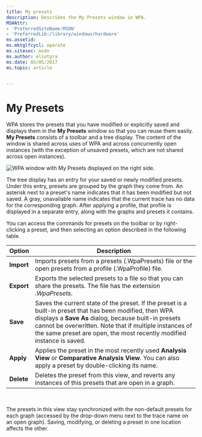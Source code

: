 ```yaml
---
title: My presets
description: Describes the My Presets window in WPA.
MSHAttr:
- 'PreferredSiteName:MSDN'
- 'PreferredLib:/library/windows/hardware'
ms.assetid: 
ms.mktglfcycl: operate
ms.sitesec: msdn
ms.author: eliotgra
ms.date: 05/05/2017
ms.topic: article


---
```


# My Presets

WPA stores the presets that you have modified or explicitly saved and displays them in the **My Presets** window so that you can reuse them easily. **My Presets** consists of a toolbar and a tree display. The content of the window is shared across uses of WPA and across concurrently open instances (with the exception of unsaved presets, which are not shared across open instances).

![WPA window with My Presets displayed on the right side.](images/my-presets.png)

The tree display has an entry for your saved or newly modified presets. Under this entry, presets are grouped by the graph they come from. An asterisk next to a preset's name indicates that it has been modified but not saved. A gray, unavailable name indicates that the current trace has no data for the corresponding graph. After applying a profile, that profile is displayed in a separate entry, along with the graphs and presets it contains.

You can access the commands for presets on the toolbar or by right-clicking a preset, and then selecting an option described in the following table.


|   Option   |                                                                                                                                             Description                                                                                                                                              |
|------------|------------------------------------------------------------------------------------------------------------------------------------------------------------------------------------------------------------------------------------------------------------------------------------------------------|
| **Import** |                                                                                               Imports presets from a presets (.WpaPresets) file or the open presets from a profile (.WpaProfile) file.                                                                                               |
| **Export** |                                                                                         Exports the selected presets to a file so that you can share the presets. The file has the extension *.WpaPresets*.                                                                                          |
|  **Save**  | Saves the current state of the preset. If the preset is a built-in preset that has been modified, then WPA displays a **Save As** dialog, because built-in presets cannot be overwritten. Note that if multiple instances of the same preset are open, the most recently modified instance is saved. |
| **Apply**  |                                                                      Applies the preset in the most recently used **Analysis View** or **Comparative Analysis View**. You can also apply a preset by double-clicking its name.                                                                       |
| **Delete** |                                                                                                Deletes the preset from this view, and reverts any instances of this presets that are open in a graph.                                                                                                |

<br/>

The presets in this view stay synchronized with the non-default presets for each graph (accessed by the drop-down menu next to the trace name on an open graph). Saving, modifying, or deleting a preset in one location affects the other.
